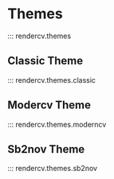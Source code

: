 # Themes

::: rendercv.themes

## Classic Theme

::: rendercv.themes.classic

## Modercv Theme

::: rendercv.themes.moderncv

## Sb2nov Theme

::: rendercv.themes.sb2nov